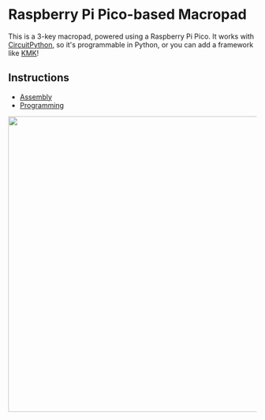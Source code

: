 # Raspberry Pi Pico-based Macropad

This is a 3-key macropad, powered using a Raspberry Pi Pico. It works with [CircuitPython](https://circuitpython.org/), so it's programmable in Python, or you can add a framework like [KMK](http://kmkfw.io/)!

## Instructions

- [Assembly](./docs/ASSEMBLY.md)
- [Programming](./docs/PROGRAMMING.md)

<img src="https://user-images.githubusercontent.com/63619830/233807762-406ecad0-b9e0-4aeb-a931-7258d7d93615.png" width="600">
